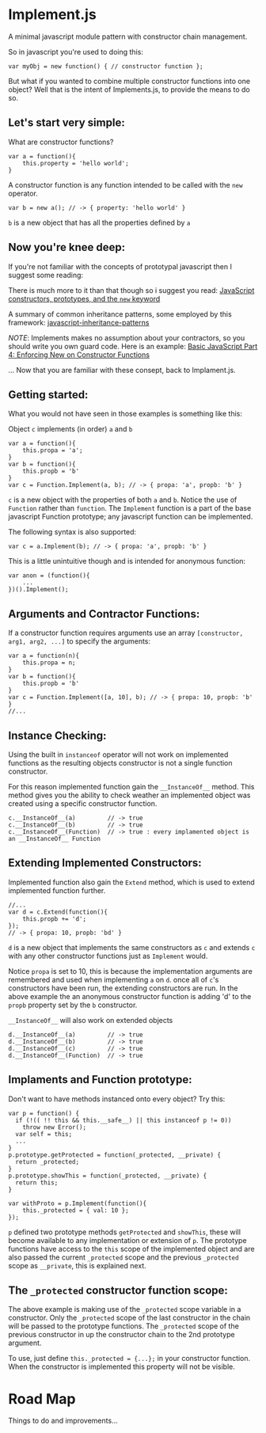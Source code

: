 Implement.js
============

A minimal javascript module pattern with constructor chain management.

So in javascript you're used to doing this:

    var myObj = new function() { // constructor function };
    
But what if you wanted to combine multiple constructor functions into one object? Well that is the intent of Implements.js, to provide the means to do so. 

Let's start very simple:
------------

What are constructor functions?

    var a = function(){
        this.property = 'hello world';
    }
    
A constructor function is any function intended to be called with the `new` operator.

    var b = new a(); // -> { property: 'hello world' }
    
`b` is a new object that has all the properties defined by `a`

Now you're knee deep:
------------

If you're not familiar with the concepts of prototypal javascript then I suggest some reading:

There is much more to it than that though so i suggest you read:
[JavaScript constructors, prototypes, and the `new` keyword](http://pivotallabs.com/javascript-constructors-prototypes-and-the-new-keyword/)

A summary of common inheritance patterns, some employed by this framework: 
[javascript-inheritance-patterns](http://davidshariff.com/blog/javascript-inheritance-patterns/)

*NOTE*: Implements makes no assumption about your contractors, so you should write you own guard code. Here is an example:
[Basic JavaScript Part 4: Enforcing New on Constructor Functions](http://elegantcode.com/2010/12/21/basic-javascript-part-4-enforcing-new-on-constructor-functions/)

... Now that you are familiar with these consept, back to Implament.js. 

Getting started:
------------

What you would not have seen in those examples is something like this:

Object `c` implements (in order) `a` and `b`

    var a = function(){
        this.propa = 'a';
    }
    var b = function(){
        this.propb = 'b'
    }
    var c = Function.Implement(a, b); // -> { propa: 'a', propb: 'b' }
    
`c` is a new object with the properties of both `a` and `b`. Notice the use of `Function` rather than `function`. The `Implement` function is a part of the base javascript Function prototype; any javascript function can be implemented.

The following syntax is also supported:

    var c = a.Implement(b); // -> { propa: 'a', propb: 'b' }

This is a little unintuitive though and is intended for anonymous function:

    var anon = (function(){
        ...
    })().Implement();
    
Arguments and Contractor Functions:
------------

If a constructor function requires arguments use an array `[constructor, arg1, arg2, ...]` to specify the arguments:

    var a = function(n){
        this.propa = n;
    }
    var b = function(){
        this.propb = 'b'
    }
    var c = Function.Implement([a, 10], b); // -> { propa: 10, propb: 'b' }
    //...
    
Instance Checking:
------------

Using the built in `instanceof` operator will not work on implemented functions as the resulting objects constructor is not a single function constructor. 

For this reason implemented function gain the `__InstanceOf__` method. This method gives you the ability to check weather an implemented object was created using a specific constructor function.

    c.__InstanceOf__(a)         // -> true
    c.__InstanceOf__(b)         // -> true
    c.__InstanceOf__(Function)  // -> true : every implamented object is an __InstanceOf__ Function
    
Extending Implemented Constructors:
------------
    
Implemented function also gain the `Extend` method, which is used to extend implemented function further.

    //...
    var d = c.Extend(function(){
        this.propb += 'd';
    });
    // -> { propa: 10, propb: 'bd' }
    
`d` is a new object that implements the same constructors as `c` and extends `c` with any other constructor functions just as `Implement` would.

Notice `propa` is set to 10, this is because the implementation arguments are remembered and used when implementing `a` on `d`. once all of `c`'s constructors have been run, the extending constructors are run. In the above example the an anonymous constructor function is adding 'd' to the `propb` property set by the `b` constructor.
    
`__InstanceOf__` will also work on extended objects

    d.__InstanceOf__(a)         // -> true
    d.__InstanceOf__(b)         // -> true
    d.__InstanceOf__(c)         // -> true
    d.__InstanceOf__(Function)  // -> true
    
Implaments and Function prototype:
------------

Don't want to have methods instanced onto every object? Try this:

    var p = function() {
      if (!(( !! this && this.__safe__) || this instanceof p != 0))
        throw new Error();
      var self = this;
      ...
    }
    p.prototype.getProtected = function(_protected, __private) {
      return _protected;
    }
    p.prototype.showThis = function(_protected, __private) {
      return this;
    }
    
    var withProto = p.Implement(function(){
        this._protected = { val: 10 };
    });
    
`p` defined two prototype methods `getProtected` and `showThis`, these will become available to any implementation or extension of `p`. The prototype functions have access to the `this` scope of the implemented object and are also passed the current `_protected` scope and the previous `_protected` scope as `__private`, this is explained next.

The `_protected` constructor function scope:
------------

The above example is making use of the `_protected` scope variable in a constructor. Only the `_protected` scope of the last constructor in the chain will be passed to the prototype functions. The `_protected` scope of the previous constructor in  up the constructor chain to the 2nd prototype argument. 

To use, just define `this._protected = {...};` in your constructor function. When the constructor is implemented this property will not be visible.


Road Map
============

Things to do and improvements...
